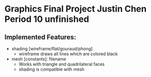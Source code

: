 # Graphics Final Project Justin Chen Period 10 unfinished

## Implemented Features:
  - shading [wireframe/flat/gouraud/phong]
    * wireframe draws all lines which are colored black
  - mesh [constants]: filename
    * Works with triangle and quadrilateral faces
    * shading is compatible with mesh

